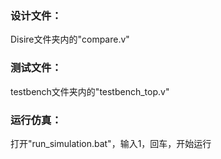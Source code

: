 ### 设计文件：

Disire文件夹内的"compare.v"

### 测试文件：

testbench文件夹内的"testbench_top.v"

### 运行仿真：

打开"run_simulation.bat"，输入1，回车，开始运行